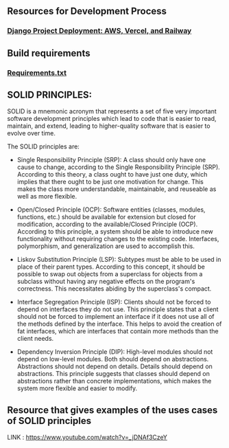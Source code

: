 ## Resources for Development Process

### [Django Project Deployment: AWS, Vercel, and Railway](./Development_Process/Django_Deployment_AWS_Railway_Vercel.md)

## Build requirements
### [Requirements.txt](./Development_Process/Build_Requirements/Requirement_txt.md)

## SOLID PRINCIPLES: 

SOLID is a mnemonic acronym that represents a set of five very important software development principles which lead to code that is easier to read, maintain, and extend, leading to higher-quality software that is easier to evolve over time.

The SOLID principles are:

 - Single Responsibility Principle (SRP): A class should only have one cause to change, according to the Single Responsibility Principle (SRP). According to this theory, a class ought to have just one duty, which implies that there ought to be just one motivation for change. This makes the class more understandable, maintainable, and reuseable as well as more flexible.

 - Open/Closed Principle (OCP): Software entities (classes, modules, functions, etc.) should be available for extension but closed for modification, according to the available/Closed Principle (OCP). According to this principle, a system should be able to introduce new functionality without requiring changes to the existing code. Interfaces, polymorphism, and generalization are used to accomplish this.

 - Liskov Substitution Principle (LSP): Subtypes must be able to be used in place of their parent types. According to this concept, it should be possible to swap out objects from a superclass for objects from a subclass without having any negative effects on the program's correctness. This necessitates abiding by the superclass's compact.

 - Interface Segregation Principle (ISP): Clients should not be forced to depend on interfaces they do not use. This principle states that a client should not be forced to implement an interface if it does not use all of the methods defined by the interface. This helps to avoid the creation of fat interfaces, which are interfaces that contain more methods than the client needs.

 - Dependency Inversion Principle (DIP): High-level modules should not depend on low-level modules. Both should depend on abstractions. Abstractions should not depend on details. Details should depend on abstractions. This principle suggests that classes should depend on abstractions rather than concrete implementations, which makes the system more flexible and easier to modify.
 
 
 ## Resource that gives examples of the uses cases of SOLID principles
  LINK :  https://www.youtube.com/watch?v=_jDNAf3CzeY 
